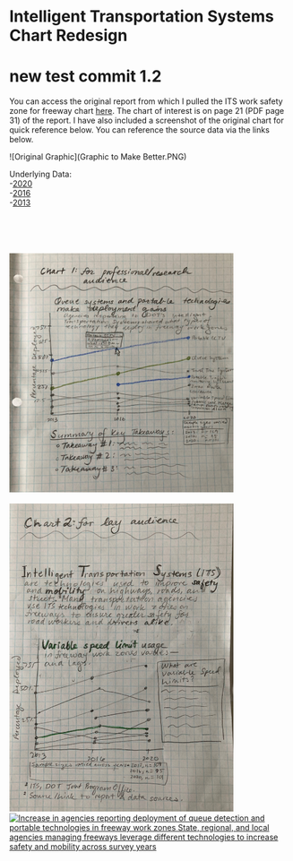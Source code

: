 # Intelligent Transportation Systems Chart Redesign

# new test commit 1.2

You can access the original report from which I pulled the ITS work safety zone for freeway chart [here](https://rosap.ntl.bts.gov/view/dot/60122). The chart of interest is on page 21 (PDF page 31) of the report. I have also included a screenshot of the original chart for quick reference below. You can reference the source data via the links below.

![Original Graphic](Graphic to Make Better.PNG)

Underlying Data:<br>
-[2020](https://view.officeapps.live.com/op/view.aspx?src=https%3A%2F%2Fwww.itskrs.its.dot.gov%2Fsites%2Fdefault%2Ffiles%2Fdoc%2F2020_FM_data.xlsx&wdOrigin=BROWSELINK)
<br>
-[2016](https://view.officeapps.live.com/op/view.aspx?src=https%3A%2F%2Fwww.itskrs.its.dot.gov%2Fsites%2Fdefault%2Ffiles%2Fdeployment-statistics%2Fdata%2F2016%2F2016_FM_data.xlsx&wdOrigin=BROWSELINK)
<br>
-[2013](https://view.officeapps.live.com/op/view.aspx?src=https%3A%2F%2Fwww.itskrs.its.dot.gov%2Fsites%2Fdefault%2Ffiles%2Fdeployment-statistics%2Fdata%2F2013%2F2013_FM_data.xlsx&wdOrigin=BROWSELINK) 


<br>
<br>
<br>
<br>
<img src="C1- IMG-3653.jpg" width="400"/><br><br>    
<img src="C2- IMG-3654.jpg" width="400"/>

<div class='tableauPlaceholder' id='viz1663616168528' style='position: relative'><noscript><a href='#'><img alt='Increase in agencies reporting deployment of queue detection and portable technologies in freeway work zones State, regional, and local agencies managing freeways leverage different technologies to increase safety and mobility across survey years ' src='https:&#47;&#47;public.tableau.com&#47;static&#47;images&#47;Te&#47;TechnicalAudience&#47;TechAudience&#47;1_rss.png' style='border: none' /></a></noscript><object class='tableauViz'  style='display:none;'><param name='host_url' value='https%3A%2F%2Fpublic.tableau.com%2F' /> <param name='embed_code_version' value='3' /> <param name='site_root' value='' /><param name='name' value='TechnicalAudience&#47;TechAudience' /><param name='tabs' value='no' /><param name='toolbar' value='yes' /><param name='static_image' value='https:&#47;&#47;public.tableau.com&#47;static&#47;images&#47;Te&#47;TechnicalAudience&#47;TechAudience&#47;1.png' /> <param name='animate_transition' value='yes' /><param name='display_static_image' value='yes' /><param name='display_spinner' value='yes' /><param name='display_overlay' value='yes' /><param name='display_count' value='yes' /><param name='language' value='en-US' /><param name='filter' value='publish=yes' /></object>
</div>                
<script type='text/javascript'>                    
  var divElement = document.getElementById('viz1663616168528');                    
  var vizElement = divElement.getElementsByTagName('object')[0];                    
  vizElement.style.width='100%';vizElement.style.height=(divElement.offsetWidth*0.75)+'px';                    
  var scriptElement = document.createElement('script');                    
  scriptElement.src = 'https://public.tableau.com/javascripts/api/viz_v1.js';                    
  vizElement.parentNode.insertBefore(scriptElement, vizElement);                
</script>

